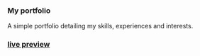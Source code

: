 ### My portfolio

A simple portfolio detailing my skills, experiences and interests.

### [live preview](https://zuan0x.github.io/react-portfolio/)
